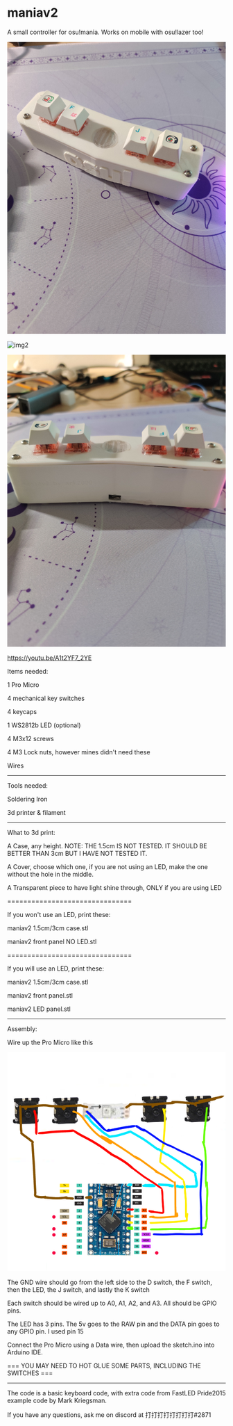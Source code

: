 # maniav2
A small controller for osu!mania. Works on mobile with osu!lazer too!

![img1](https://github.com/ark2000k/maniav2/blob/main/images/IMG_20230418_165052.jpg?raw=true)

![img2](https://github.com/ark2000k/maniav2/blob/main/images/IMG_20230418_165057.jpg?raw=true)

![img3](https://github.com/ark2000k/maniav2/blob/main/images/IMG_20230418_165104.jpg?raw=true)

https://youtu.be/A1t2YF7_2YE

Items needed:

1 Pro Micro

4 mechanical key switches

4 keycaps

1 WS2812b LED (optional)

4 M3x12 screws

4 M3 Lock nuts, however mines didn't need these

Wires

----------------------------

Tools needed:

Soldering Iron

3d printer & filament

----------------------------

What to 3d print:

A Case, any height. NOTE: THE 1.5cm IS NOT TESTED. IT SHOULD BE BETTER THAN 3cm BUT I HAVE NOT TESTED IT.

A Cover, choose which one, if you are not using an LED, make the one without the hole in the middle.

A Transparent piece to have light shine through, ONLY if you are using LED

===============================

If you won't use an LED, print these:

maniav2 1.5cm/3cm case.stl

maniav2 front panel NO LED.stl

===============================

If you will use an LED, print these:

maniav2 1.5cm/3cm case.stl

maniav2 front panel.stl

maniav2 LED panel.stl

----------------------------

Assembly:

Wire up the Pro Micro like this

![img](https://github.com/ark2000k/maniav2/blob/main/images/Untitled30_20230319204649.png?raw=true)

The GND wire should go from the left side to the D switch, the F switch, then the LED, the J switch, and lastly the K switch

Each switch should be wired up to A0, A1, A2, and A3. All should be GPIO pins.

The LED has 3 pins. The 5v goes to the RAW pin and the DATA pin goes to any GPIO pin. I used pin 15

Connect the Pro Micro using a Data wire, then upload the sketch.ino into Arduino IDE.

=== YOU MAY NEED TO HOT GLUE SOME PARTS, INCLUDING THE SWITCHES ===

------------------------------

The code is a basic keyboard code, with extra code from FastLED Pride2015 example code by Mark Kriegsman.

If you have any questions, ask me on discord at 打打打打打打打打#2871
